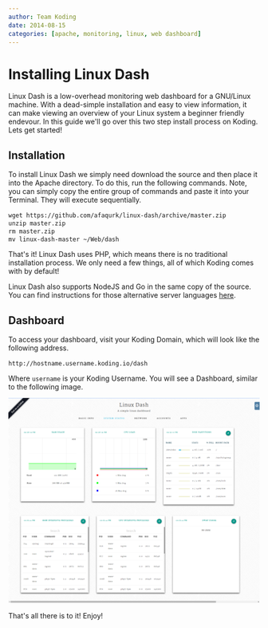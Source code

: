 ```yaml
---
author: Team Koding
date: 2014-08-15
categories: [apache, monitoring, linux, web dashboard]
---
```


# Installing Linux Dash

Linux Dash is a low-overhead monitoring web dashboard for a GNU/Linux 
machine. With a dead-simple installation and easy to view information, it 
can make viewing an overview of your Linux system a beginner friendly 
endevour. In this guide we'll go over this two step install process on 
Koding. Lets get started!

## Installation

To install Linux Dash we simply need download the source and then 
place it into the Apache directory. To do this, run the following 
commands. Note, you can simply copy the entire group of commands and 
paste it into your Terminal. They will execute sequentially.

```
wget https://github.com/afaqurk/linux-dash/archive/master.zip
unzip master.zip
rm master.zip
mv linux-dash-master ~/Web/dash
```

That's it! Linux Dash uses PHP, which means there is no traditional 
installation process. We only need a few things, all of which Koding 
comes with by default!

Linux Dash also supports NodeJS and Go in the same copy of the source. You can find instructions for those alternative server languages [here](https://github.com/afaqurk/linux-dash).

## Dashboard

To access your dashboard, visit your Koding Domain, which will look like 
the following address.

```
http://hostname.username.koding.io/dash
```

Where `username` is your Koding Username. You will see a Dashboard, 
similar to the following image.

![Linux Dash](https://raw.githubusercontent.com/afaqurk/screenshots/master/linux-dash/system-status-full.png)

That's all there is to it! Enjoy!




[dash]: linuxdash.com
